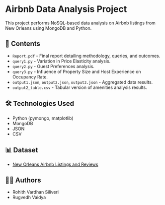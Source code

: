 # Airbnb Data Analysis Project

This project performs NoSQL-based data analysis on Airbnb listings from New Orleans using MongoDB and Python.

## 📁 Contents

- `Report.pdf` - Final report detailing methodology, queries, and outcomes.
- `query1.py` - Variation in Price Elasticity analysis.
- `query2.py` - Guest Preferences analysis.
- `query3.py` - Influence of Property Size and Host Experience on Occupancy Rate.
- `output1.json`, `output2.json`, `output3.json` - Aggregated data results.
- `output2_table.csv` - Tabular version of amenities analysis results.

## 🛠 Technologies Used

- Python (pymongo, matplotlib)
- MongoDB
- JSON
- CSV

## 📊 Dataset

- [New Orleans Airbnb Listings and Reviews](http://insideairbnb.com/get-the-data.html)

## 👨‍💻 Authors

- Rohith Vardhan Siliveri
- Rugvedh Vaidya
